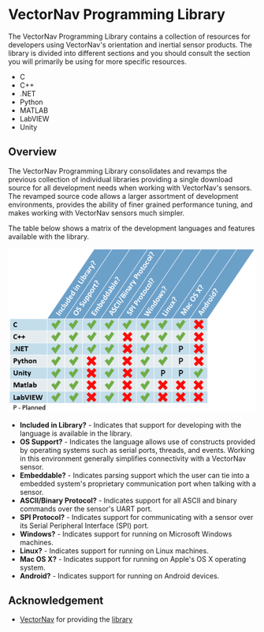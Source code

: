 # VectorNav Programming Library

The VectorNav Programming Library contains a collection of resources for developers using VectorNav's orientation and inertial sensor products. The library is divided into different sections and you should consult the section you will primarily be using for more specific resources.

- C
- C++
- .NET
- Python
- MATLAB
- LabVIEW
- Unity

## Overview
The VectorNav Programming Library consolidates and revamps the previous collection of individual libraries providing a single download source for all development needs when working with VectorNav's sensors. The revamped source code allows a larger assortment of development environments, provides the ability of finer grained performance tuning, and makes working with VectorNav sensors much simpler.

The table below shows a matrix of the development languages and features available with the library.

![Feature Matrix](help/FeatureMatrix-01.png)

- **Included in Library?** - Indicates that support for developing with the language is available in the library.
- **OS Support?** - Indicates the language allows use of constructs provided by operating systems such as serial ports, threads, and events. Working in this environment generally simplifies connectivity with a VectorNav sensor.
- **Embeddable?** - Indicates parsing support which the user can tie into a embedded system's proprietary communication port when talking with a sensor.
- **ASCII/Binary Protocol?** - Indicates support for all ASCII and binary commands over the sensor's UART port.
- **SPI Protocol?** - Indicates support for communicating with a sensor over its Serial Peripheral Interface (SPI) port.
- **Windows?** - Indicates support for running on Microsoft Windows machines.
- **Linux?** - Indicates support for running on Linux machines.
- **Mac OS X?** - Indicates support for running on Apple's OS X operating system.
- **Android?** - Indicates support for running on Android devices.

## Acknowledgement

- [VectorNav](https://www.vectornav.com/) for providing the [library](https://www.vectornav.com/resources/programming-libraries/vectornav-programming-library)